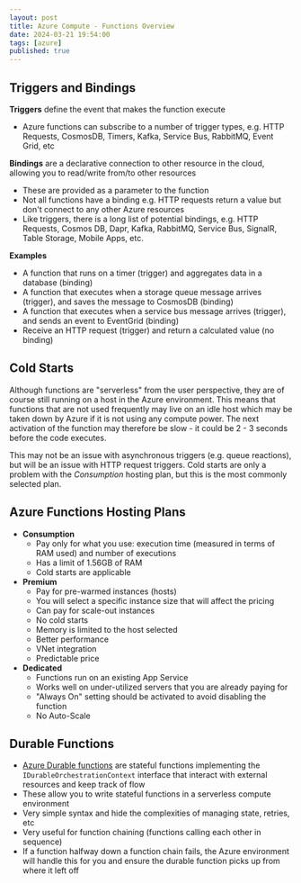 ```yaml
---
layout: post
title: Azure Compute - Functions Overview
date: 2024-03-21 19:54:00
tags: [azure]
published: true
---
```


## Triggers and Bindings

**Triggers** define the event that makes the function execute
  - Azure functions can subscribe to a number of trigger types, e.g. HTTP Requests, CosmosDB, Timers, Kafka, Service Bus, RabbitMQ, Event Grid, etc

**Bindings** are a declarative connection to other resource in the cloud, allowing you to read/write from/to other resources 
  - These are provided as a parameter to the function
  - Not all functions have a binding e.g. HTTP requests return a value but don't connect to any other Azure resources
  - Like triggers, there is a long list of potential bindings, e.g. HTTP Requests, Cosmos DB, Dapr, Kafka, RabbitMQ, Service Bus, SignalR, Table Storage, Mobile Apps, etc.
  
  **Examples**
  - A function that runs on a timer (trigger) and aggregates data in a database (binding)
  - A function that executes when a storage queue message arrives (trigger), and saves the message to CosmosDB (binding)
  - A function that executes when a service bus message arrives (trigger), and sends an event to EventGrid (binding)
  - Receive an HTTP request (trigger) and return a calculated value (no binding)

## Cold Starts

Although functions are "serverless" from the user perspective, they are of course still running on a host in the Azure environment.  This means that functions that are not used frequently may live on an idle host which may be taken down by Azure if it is not using 
any compute power.  The next activation of the function may therefore be slow - it could be 
2 - 3 seconds before the code executes.

This may not be an issue with asynchronous triggers (e.g. queue reactions), but will be an issue with HTTP request triggers.  Cold starts are only a problem with the *Consumption* hosting plan, but this is the most commonly selected plan.

## Azure Functions Hosting Plans

- **Consumption**
  - Pay only for what you use: execution time (measured in terms of RAM used) and number of executions
  - Has a limit of 1.56GB of RAM
  - Cold starts are applicable 
- **Premium**
  - Pay for pre-warmed instances (hosts)
  - You will select a specific instance size that will affect the pricing
  - Can pay for scale-out instances
  - No cold starts
  - Memory is limited to the host selected
  - Better performance
  - VNet integration
  - Predictable price
- **Dedicated**
  - Functions run on an existing App Service
  - Works well on under-utilized servers that you are already paying for
  - "Always On" setting should be activated to avoid disabling the function
  - No Auto-Scale

## Durable Functions

- [Azure Durable functions](https://learn.microsoft.com/en-us/azure/azure-functions/durable/durable-functions-overview?tabs=in-process%2Cnodejs-v3%2Cv1-model&pivots=csharp) are stateful functions implementing the `IDurableOrchestrationContext` interface that interact with external resources and keep track of flow
- These allow you to write stateful functions in a serverless compute environment
- Very simple syntax and hide the complexities of managing state, retries, etc
- Very useful for function chaining (functions calling each other in sequence)
- If a function halfway down a function chain fails, the Azure environment will handle this for you and ensure the durable function picks up from where it left off

